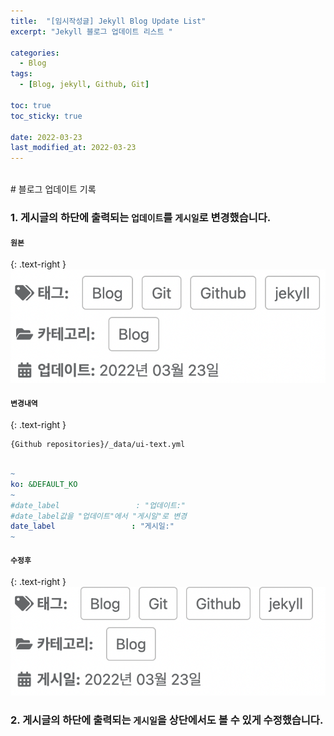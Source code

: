 ```yaml
---
title:  "[임시작성글] Jekyll Blog Update List"
excerpt: "Jekyll 블로그 업데이트 리스트 "

categories:
  - Blog
tags:
  - [Blog, jekyll, Github, Git]

toc: true
toc_sticky: true
 
date: 2022-03-23
last_modified_at: 2022-03-23
---
```

<br>
# 블로그 업데이트 기록

### 1. 게시글의 하단에 출력되는 `업데이트`를 `게시일`로 변경했습니다.

<div class="notice--primary" markdown="1">

#### `원본`
{: .text-right }
![ex_screenshot](/assets/images/2022-03-23-BlogUpdateList/post_update.png)

#### `변경내역`
{: .text-right }

```
{Github repositories}/_data/ui-text.yml
```

```yml

~
ko: &DEFAULT_KO
~
#date_label                 : "업데이트:"
#date_label값을 "업데이트"에서 "게시일"로 변경
date_label                 : "게시일:"     
~

```

#### `수정후`
{: .text-right }
![ex_screenshot](/assets/images/2022-03-23-BlogUpdateList/post_date.png)



</div>

### 2. 게시글의 하단에 출력되는 `게시일`을 상단에서도 볼 수 있게 수정했습니다.